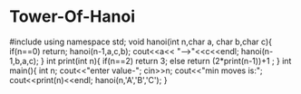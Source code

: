 # Tower-Of-Hanoi
#include<iostream>
using namespace std;
void hanoi(int n,char a, char b,char c){
    if(n==0) return;
    hanoi(n-1,a,c,b);
    cout<<a<< "-->"<<c<<endl;
    hanoi(n-1,b,a,c);
}
int print(int n){
if(n==2) return 3;
else return (2*print(n-1))+1 ;
}
int main(){
    int n;
    cout<<"enter value-";
    cin>>n;
    cout<<"min moves is:";
    cout<<print(n)<<endl;
    hanoi(n,'A','B','C');
}